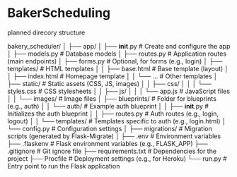 # BakerScheduling

planned direcory structure

bakery_scheduler/
│
├── app/
│   ├── __init__.py             # Create and configure the app
│   ├── models.py               # Database models
│   ├── routes.py               # Application routes (main endpoints)
│   ├── forms.py                # Optional, for forms (e.g., login)
│   ├── templates/              # HTML templates
│   │   ├── base.html           # Base template (layout)
│   │   ├── index.html          # Homepage template
│   │   └── ...                 # Other templates
│   ├── static/                 # Static assets (CSS, JS, images)
│   │   ├── css/
│   │   │   └── styles.css      # CSS stylesheets
│   │   ├── js/
│   │   │   └── app.js          # JavaScript files
│   │   └── images/             # Image files
│   ├── blueprints/             # Folder for blueprints (e.g., auth)
│   │   └── auth/               # Example auth blueprint
│   │       ├── __init__.py     # Initializes the auth blueprint
│   │       ├── routes.py       # Auth routes (e.g., login, logout)
│   │       └── templates/      # Templates specific to auth (e.g., login.html)
│   └── config.py               # Configuration settings
│
├── migrations/                 # Migration scripts (generated by Flask-Migrate)
│
├── .env                        # Environment variables
├── .flaskenv                   # Flask environment variables (e.g., FLASK_APP)
├── .gitignore                  # Git ignore file
├── requirements.txt            # Dependencies for the project
├── Procfile                    # Deployment settings (e.g., for Heroku)
└── run.py                      # Entry point to run the Flask application
